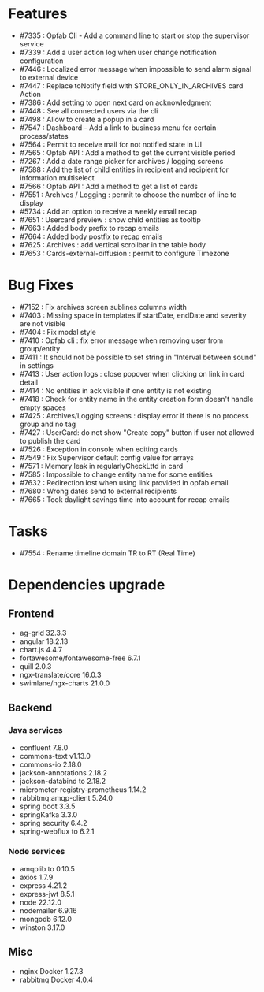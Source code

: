 
# Features
- #7335 : Opfab Cli - Add a command line to start or stop the supervisor service
- #7339 : Add a user action log when user change notification configuration
- #7446 : Localized error message when impossible to send alarm signal to external device
- #7447 : Replace toNotify field with STORE_ONLY_IN_ARCHIVES card Action
- #7386 : Add setting to open next card on acknowledgment
- #7448 : See all connected users via the cli
- #7498 : Allow to create a popup in a card
- #7547 : Dashboard - Add a link to business menu for certain process/states
- #7564 : Permit to receive mail for not notified state in UI
- #7565 : Opfab API : Add a method to get the current visible period
- #7267 : Add a date range picker for archives / logging screens
- #7588 : Add the list of child entities in recipient and recipient for information multiselect
- #7566 : Opfab API : Add a method to get a list of cards
- #7551 : Archives / Logging : permit to choose the number of line to display
- #5734 : Add an option to receive a weekly email recap
- #7651 : Usercard preview : show child entities as tooltip
- #7663 : Added body prefix to recap emails
- #7664 : Added body postfix to recap emails
- #7625 : Archives : add vertical scrollbar in the table body
- #7653 : Cards-external-diffusion : permit to configure Timezone  


# Bug Fixes

- #7152 : Fix archives screen sublines columns width
- #7403 : Missing space in templates if startDate, endDate and severity are not visible
- #7404 : Fix modal style
- #7410 : Opfab cli : fix error message when removing user from group/entity
- #7411 : It should not be possible to set string in "Interval between sound" in settings
- #7413 : User action logs : close popover when clicking on link in card detail
- #7414 : No entities in ack visible if one entity is not existing
- #7418 : Check for entity name in the entity creation form doesn't handle empty spaces
- #7425 : Archives/Logging screens : display error if there is no process group and no tag
- #7427 : UserCard: do not show "Create copy" button if user not allowed to publish the card
- #7526 : Exception in console when editing cards
- #7549 : Fix Supervisor default config value for arrays
- #7571 : Memory leak in regularlyCheckLttd in card
- #7585 : Impossible to change entity name for some entities
- #7632 : Redirection lost when using link provided in opfab email
- #7680 : Wrong dates send to external recipients
- #7665 : Took daylight savings time into account for recap emails

# Tasks

- #7554 : Rename timeline domain TR to RT (Real Time)

# Dependencies upgrade

## Frontend

- ag-grid 32.3.3
- angular 18.2.13
- chart.js 4.4.7
- fortawesome/fontawesome-free 6.7.1
- quill 2.0.3
- ngx-translate/core 16.0.3
- swimlane/ngx-charts 21.0.0
  
## Backend 

### Java services 

- confluent 7.8.0
- commons-text v1.13.0
- commons-io 2.18.0 
- jackson-annotations 2.18.2 
- jackson-databind to 2.18.2
- micrometer-registry-prometheus 1.14.2
- rabbitmq:amqp-client 5.24.0
- spring boot 3.3.5
- springKafka 3.3.0
- spring security 6.4.2
- spring-webflux to 6.2.1

### Node services

- amqplib to 0.10.5
- axios 1.7.9
- express 4.21.2
- express-jwt 8.5.1
- node 22.12.0
- nodemailer 6.9.16
- mongodb 6.12.0
- winston 3.17.0

## Misc 

-  nginx Docker 1.27.3
-  rabbitmq Docker 4.0.4





